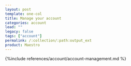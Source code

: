```yaml
---
layout: post
template: one-col
title: Manage your account
categories: account
lead: ""
legacy: false
tags: ["account"]
permalink: /:collection/:path:output_ext
product: Maestro
---
```



{%include references/account/account-management.md %}
